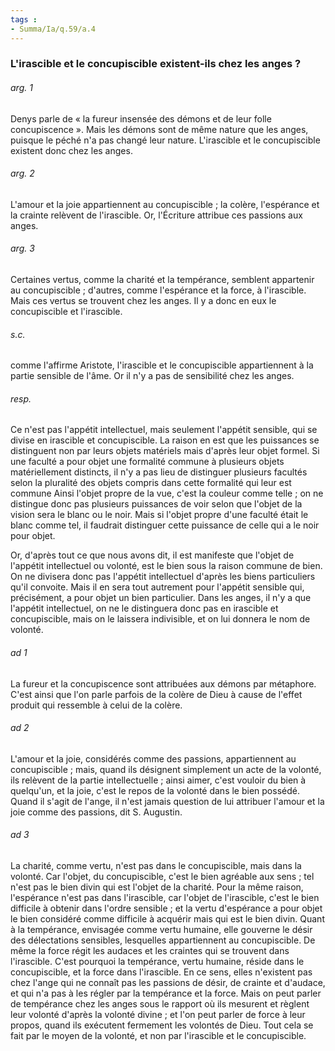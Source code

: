 ```yaml
---
tags : 
- Summa/Ia/q.59/a.4
---
```


### L'irascible et le concupiscible existent-ils chez les anges ?

###### arg. 1
Denys parle de « la fureur insensée des démons et de leur folle concupiscence ». Mais les démons sont de même nature que les anges, puisque le péché n'a pas changé leur nature. L'irascible et le concupiscible existent donc chez les anges. 

###### arg. 2
L'amour et la joie appartiennent au concupiscible ; la colère, l'espérance et la crainte relèvent de l'irascible. Or, l'Écriture attribue ces passions aux anges. 

###### arg. 3
Certaines vertus, comme la charité et la tempérance, semblent appartenir au concupiscible ; d'autres, comme l'espérance et la force, à l'irascible. Mais ces vertus se trouvent chez les anges. Il y a donc en eux le concupiscible et l'irascible. 

###### s.c.
comme l'affirme Aristote, l'irascible et le concupiscible appartiennent à la partie sensible de l'âme. Or il n'y a pas de sensibilité chez les anges. 

###### resp.
Ce n'est pas l'appétit intellectuel, mais seulement l'appétit sensible, qui se divise en irascible et concupiscible. La raison en est que les puissances se distinguent non par leurs objets matériels mais d'après leur objet formel. Si une faculté a pour objet une formalité commune à plusieurs objets matériellement distincts, il n'y a pas lieu de distinguer plusieurs facultés selon la pluralité des objets compris dans cette formalité qui leur est commune Ainsi l'objet propre de la vue, c'est la couleur comme telle ; on ne distingue donc pas plusieurs puissances de voir selon que l'objet de la vision sera le blanc ou le noir. Mais si l'objet propre d'une faculté était le blanc comme tel, il faudrait distinguer cette puissance de celle qui a le noir pour objet. 

Or, d'après tout ce que nous avons dit, il est manifeste que l'objet de l'appétit intellectuel ou volonté, est le bien sous la raison commune de bien. On ne divisera donc pas l'appétit intellectuel d'après les biens particuliers qu'il convoite. Mais il en sera tout autrement pour l'appétit sensible qui, précisément, a pour objet un bien particulier. Dans les anges, il n'y a que l'appétit intellectuel, on ne le distinguera donc pas en irascible et concupiscible, mais on le laissera indivisible, et on lui donnera le nom de volonté. 

###### ad 1
La fureur et la concupiscence sont attribuées aux démons par métaphore. C'est ainsi que l'on parle parfois de la colère de Dieu à cause de l'effet produit qui ressemble à celui de la colère. 

###### ad 2
L'amour et la joie, considérés comme des passions, appartiennent au concupiscible ; mais, quand ils désignent simplement un acte de la volonté, ils relèvent de la partie intellectuelle ; ainsi aimer, c'est vouloir du bien à quelqu'un, et la joie, c'est le repos de la volonté dans le bien possédé. Quand il s'agit de l'ange, il n'est jamais question de lui attribuer l'amour et la joie comme des passions, dit S. Augustin. 

###### ad 3
La charité, comme vertu, n'est pas dans le concupiscible, mais dans la volonté. Car l'objet, du concupiscible, c'est le bien agréable aux sens ; tel n'est pas le bien divin qui est l'objet de la charité. Pour la même raison, l'espérance n'est pas dans l'irascible, car l'objet de l'irascible, c'est le bien difficile à obtenir dans l'ordre sensible ; et la vertu d'espérance a pour objet le bien considéré comme difficile à acquérir mais qui est le bien divin. Quant à la tempérance, envisagée comme vertu humaine, elle gouverne le désir des délectations sensibles, lesquelles appartiennent au concupiscible. De même la force régit les audaces et les craintes qui se trouvent dans l'irascible. C'est pourquoi la tempérance, vertu humaine, réside dans le concupiscible, et la force dans l'irascible. En ce sens, elles n'existent pas chez l'ange qui ne connaît pas les passions de désir, de crainte et d'audace, et qui n'a pas à les régler par la tempérance et la force. Mais on peut parler de tempérance chez les anges sous le rapport où ils mesurent et règlent leur volonté d'après la volonté divine ; et l'on peut parler de force à leur propos, quand ils exécutent fermement les volontés de Dieu. Tout cela se fait par le moyen de la volonté, et non par l'irascible et le concupiscible. 





